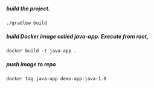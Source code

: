 ##### build the project.

    ./gradlew build

##### build Docker image called java-app. Execute from root,

    docker build -t java-app .
    
##### push image to repo 

    docker tag java-app demo-app:java-1.0
    
